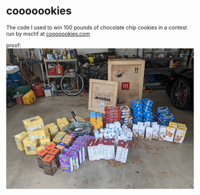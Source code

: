 # cooooookies
The code I used to win 100 pounds of chocolate chip cookies in a contest run by mschf at [cooooookies.com](https://cooooookies.com)

proof:
![proof image](proof.jpg)